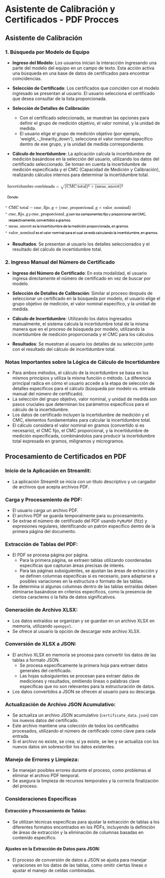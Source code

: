 # Asistente de Calibración y Certificados - PDF Procces

## Asistente de Calibración

### 1. Búsqueda por Modelo de Equipo

- **Ingreso del Modelo**: Los usuarios inician la interacción ingresando una parte del modelo del equipo en un campo de texto. Esta acción activa una búsqueda en una base de datos de certificados para encontrar coincidencias.

- **Selección de Certificado**: Los certificados que coinciden con el modelo ingresado se presentan al usuario. El usuario selecciona el certificado que desea consultar de la lista proporcionada.

- **Selección de Detalles de Calibración**:
  - Con el certificado seleccionado, se muestran las opciones para definir el grupo de medición objetivo, el valor nominal, y la unidad de medida.
  - El usuario elige el grupo de medición objetivo (por ejemplo, 'weight_-_linearity_down'), selecciona el valor nominal específico dentro de ese grupo, y la unidad de medida correspondiente.

- **Cálculo de Incertidumbre**: La aplicación calcula la incertidumbre de medición basándose en la selección del usuario, utilizando los datos del certificado seleccionado. Se toman en cuenta la incertidumbre de medición especificada y el CMC (Capacidad de Medición y Calibración), realizando cálculos internos para determinar la incertidumbre total.

![CalculoIncertidumbre](formula.png)


- **Resultados**: Se presentan al usuario los detalles seleccionados y el resultado del cálculo de incertidumbre total.

### 2. Ingreso Manual del Número de Certificado

- **Ingreso del Número de Certificado**: En esta modalidad, el usuario ingresa directamente el número de certificado en vez de buscar por modelo.

- **Selección de Detalles de Calibración**: Similar al proceso después de seleccionar un certificado en la búsqueda por modelo, el usuario elige el grupo objetivo de medición, el valor nominal específico, y la unidad de medida.

- **Cálculo de Incertidumbre**: Utilizando los datos ingresados manualmente, el sistema calcula la incertidumbre total de la misma manera que en el proceso de búsqueda por modelo, utilizando la incertidumbre de medición proporcionada y el CMC para los cálculos.

- **Resultados**: Se muestran al usuario los detalles de su selección junto con el resultado del cálculo de incertidumbre total.

### Notas Importantes sobre la Lógica de Cálculo de Incertidumbre

- Para ambos métodos, el cálculo de la incertidumbre se basa en los mismos principios y utiliza la misma función o método. La diferencia principal radica en cómo el usuario accede a la etapa de selección de detalles específicos para el cálculo (búsqueda por modelo vs. entrada manual del número de certificado).
- La selección del grupo objetivo, valor nominal, y unidad de medida son pasos cruciales que determinan los parámetros específicos para el cálculo de la incertidumbre.
- Los datos de certificado incluyen la incertidumbre de medición y el CMC, elementos fundamentales para calcular la incertidumbre total.
- El cálculo considera el valor nominal en gramos (convertido si es necesario), el CMC fijo, el CMC proporcional, y la incertidumbre de medición especificada, combinándolos para producir la incertidumbre total expresada en gramos, miligramos y microgramos.

## Procesamiento de Certificados en PDF

### Inicio de la Aplicación en Streamlit:

- La aplicación Streamlit se inicia con un título descriptivo y un cargador de archivos que acepta archivos PDF.

### Carga y Procesamiento de PDF:

- El usuario carga un archivo PDF.
- El archivo PDF se guarda temporalmente para su procesamiento.
- Se extrae el número de certificado del PDF usando `PyMuPDF` (fitz) y expresiones regulares, identificando un patrón específico dentro de la primera página del documento.

### Extracción de Tablas del PDF:

- El PDF se procesa página por página.
  - Para la primera página, se extraen tablas utilizando coordenadas específicas que capturan áreas precisas de interés.
  - Para las páginas subsiguientes, se ajustan las áreas de extracción y se definen columnas específicas si es necesario, para adaptarse a posibles variaciones en la estructura o formato de las tablas.
- Se determina si algunas columnas dentro de las tablas extraídas deben eliminarse basándose en criterios específicos, como la presencia de ciertos caracteres o la falta de datos significativos.

### Generación de Archivo XLSX:

- Los datos extraídos se organizan y se guardan en un archivo XLSX en memoria, utilizando `openpyxl`.
- Se ofrece al usuario la opción de descargar este archivo XLSX.

### Conversión de XLSX a JSON:

- El archivo XLSX en memoria se procesa para convertir los datos de las tablas a formato JSON.
  - Se procesa específicamente la primera hoja para extraer datos generales del certificado.
  - Las hojas subsiguientes se procesan para extraer datos de mediciones y resultados, omitiendo líneas o palabras clave específicas que no son relevantes para la estructuración de datos.
- Los datos convertidos a JSON se ofrecen al usuario para su descarga.

### Actualización de Archivo JSON Acumulativo:

- Se actualiza un archivo JSON acumulativo (`certificate_data.json`) con los nuevos datos del certificado.
- Este archivo mantiene una colección de todos los certificados procesados, utilizando el número de certificado como clave para cada entrada.
- Si el archivo no existe, se crea; si ya existe, se lee y se actualiza con los nuevos datos sin sobrescribir los datos existentes.

### Manejo de Errores y Limpieza:

- Se manejan posibles errores durante el proceso, como problemas al eliminar el archivo PDF temporal.
- Se asegura la limpieza de recursos temporales y la correcta finalización del proceso.

### Consideraciones Específicas

#### Extracción y Procesamiento de Tablas:

- Se utilizan técnicas específicas para ajustar la extracción de tablas a los diferentes formatos encontrados en los PDFs, incluyendo la definición de áreas de extracción y la eliminación de columnas basadas en contenido específico.

#### Ajustes en la Extracción de Datos para JSON:

- El proceso de conversión de datos a JSON se ajusta para manejar variaciones en los datos de las tablas, como omitir ciertas líneas o ajustar el manejo de celdas combinadas.
